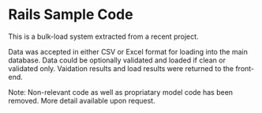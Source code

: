 # Rails Sample Code

This is a bulk-load system extracted from a recent project.

Data was accepted in either CSV or Excel format for loading into the main database.  Data could be optionally validated and loaded if clean or validated only.  Vaidation results and load results were returned to the front-end.

Note: Non-relevant code as well as propriatary model code has been removed.  More detail available upon request.
